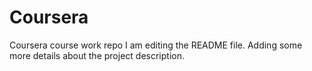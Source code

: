 # Coursera
Coursera course work repo
I am editing the README file. Adding some more details about the project description.
